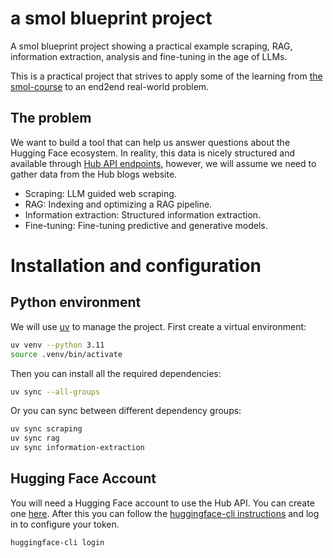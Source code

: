 # a smol blueprint project

A smol blueprint project showing a practical example scraping, RAG, information extraction, analysis and fine-tuning in the age of LLMs.

This is a practical project that strives to apply some of the learning from [the smol-course](https://github.com/huggingface/smol-course) to an end2end real-world problem.

## The problem

We want to build a tool that can help us answer questions about the Hugging Face ecosystem. In reality, this data is nicely structured and available through [Hub API endpoints](https://huggingface.co/docs/hub/en/api), however, we will assume we need to gather data from the Hub blogs website.

- Scraping: LLM guided web scraping.
- RAG: Indexing and optimizing a RAG pipeline.
- Information extraction: Structured information extraction.
- Fine-tuning: Fine-tuning predictive and generative models.

# Installation and configuration

## Python environment

We will use [uv](https://docs.astral.sh/uv/) to manage the project. First create a virtual environment:

```bash
uv venv --python 3.11
source .venv/bin/activate
```

Then you can install all the required dependencies:

```bash
uv sync --all-groups
```

Or you can sync between different dependency groups:

```bash
uv sync scraping
uv sync rag
uv sync information-extraction
```

## Hugging Face Account

You will need a Hugging Face account to use the Hub API. You can create one [here](https://huggingface.co/join). After this you can follow the [huggingface-cli instructions](https://huggingface.co/docs/huggingface_hub/installation#huggingface-cli) and log in to configure your token.

```bash
huggingface-cli login
```


